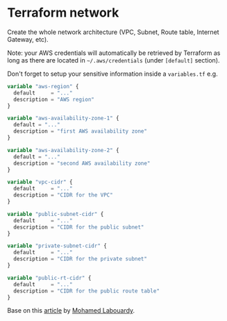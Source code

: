 # Terraform network

Create the whole network architecture (VPC, Subnet, Route table, Internet Gateway, etc).

Note: your AWS credentials will automatically be retrieved by Terraform as long as there are located in `~/.aws/credentials` (under `[default]` section).

Don't forget to setup your sensitive information inside a `variables.tf`
e.g.
```terraform
variable "aws-region" {
  default     = "..."
  description = "AWS region"
}

variable "aws-availability-zone-1" {
  default = "..."
  description = "first AWS availability zone"
}

variable "aws-availability-zone-2" {
  default = "..."
  description = "second AWS availability zone"
}

variable "vpc-cidr" {
  default     = "..."
  description = "CIDR for the VPC"
}

variable "public-subnet-cidr" {
  default     = "..."
  description = "CIDR for the public subnet"
}

variable "private-subnet-cidr" {
  default     = "..."
  description = "CIDR for the private subnet"
}

variable "public-rt-cidr" {
  default     = "..."
  description = "CIDR for the public route table"
}
```

Base on this [article](https://hackernoon.com/manage-aws-vpc-as-infrastructure-as-code-with-terraform-55f2bdb3de2a) by [Mohamed Labouardy](https://hackernoon.com/@mlabouardy).